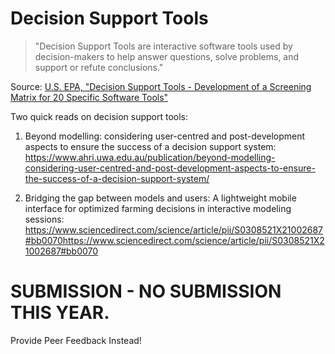 # Decision Support Tools

> "Decision Support Tools are interactive software tools used by decision-makers to help answer questions, solve problems, and support or refute conclusions."

Source: [U.S. EPA, "Decision Support Tools - Development of a Screening Matrix for 20 Specific Software Tools"](https://frtr.gov/decisionsupport/PDF/DST%20Matrix%20Report.pdf) 

Two quick reads on decision support tools:

1. Beyond modelling: considering user-centred and post-development aspects to ensure the success of a decision support system: https://www.ahri.uwa.edu.au/publication/beyond-modelling-considering-user-centred-and-post-development-aspects-to-ensure-the-success-of-a-decision-support-system/

2. Bridging the gap between models and users: A lightweight mobile interface for optimized farming decisions in interactive modeling sessions: https://www.sciencedirect.com/science/article/pii/S0308521X21002687#bb0070https://www.sciencedirect.com/science/article/pii/S0308521X21002687#bb0070

# SUBMISSION - NO SUBMISSION THIS YEAR. 

Provide Peer Feedback Instead!